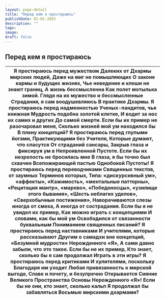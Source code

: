 ```yaml
---
layout: page-detail
title: "Перед кем я простираюсь"
publishDate: 01-01-2025
description: ""
tags:
image:
draft: false
---
```


## Перед кем я простираюсь
| Я простираюсь перед мужеством  Далеких от Дхармы мирских людей,  Даже на миг не помышляющих  О законе кармы и будущих жизнях,  Чье неведение и клеши не знают границ,  А жизнь бессмысленна  Как полет мотылька зимой. Глядя на их мужество и бессмысленные  Страдания, я сам воодушевляюсь  В практике Дхармы.  Я простираюсь перед надменностью  Ученых-пандитов, чья книжная  Мудрость подобна золотой клетке,  И водит за нос их самих и других  До самой смерти. Если бы их пример не разочаровал меня,  Сколько жизней мой ум находился бы  В плену концепций?  Я простираюсь перед глупыми йогами,  Практикующими без Учителя,  Которые думают, что спасутся  От страданий сансары,  Закрыв глаза и фиксируя ум в  Непроявленной Пустоте. Если бы их незрелость не бросилась мне  В глаза, я бы точно был схвачен  Всепожирающей пастью  Однобокой Пустоты!  Я простираюсь перед переводчиками  Священных текстов, от заумных  Терминов которых,  Типа: «дискурсивный ум», «аффекты»,  «Кажимость», «ментальные паттерны»,  «Рецитация мантр», «марево»,  «Победоносцы», «узилище этого бывания»,  «Шесть неблагих уделов»,  «Сверхобычные постижения»,  Наворачиваются слезы иногда от смеха,  А иногда от сострадания.  Если бы я не увидел их пример,  Как можно играть с концепциями  И словами, как бы мой ум  Освободился от связанности буквальным  Пониманием священных писаний?  Я простираюсь перед наставниками  И учителями, которые рассказывают  Другим о самадхи вне концепций,  «Безумной мудрости» Нерожденного «Я»,  А сами давно забыли, что это такое.  Если бы не их пример,  Кто знает, сколько бы я сам продолжал  Играть в эти игры?  Я простираюсь перед критиками  И хулителями, поскольку  Благодаря им уходит  Любая привязанность к мирской выгоде,  Славе и почету, и безупречно  Открывается Сияние Великого  Пространства Основы Нерожденного «Я»!  Если бы не они, кто знает, сколько кальп  Я продолжал бы забавляться  Восьмью мирскими дхармами? |
| ------------------------------------------------------------------------------------------------------------------------------------------------------------------------------------------------------------------------------------------------------------------------------------------------------------------------------------------------------------------------------------------------------------------------------------------------------------------------------------------------------------------------------------------------------------------------------------------------------------------------------------------------------------------------------------------------------------------------------------------------------------------------------------------------------------------------------------------------------------------------------------------------------------------------------------------------------------------------------------------------------------------------------------------------------------------------------------------------------------------------------------------------------------------------------------------------------------------------------------------------------------------------------------------------------------------------------------------------------------------------------------------------------------------------------------------------------------------------------------------------------------------------------------------------------------------------------------------------------------------------------------------------------------------------------------------------------------------------------------------------------------------------------------------------------------------------------------------------------------------------------------------------------------------------------------------------------------------------------------------- |
  
  
